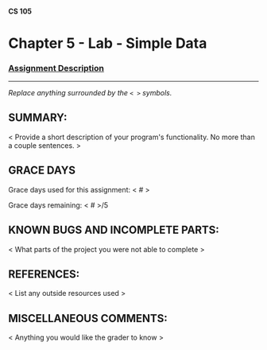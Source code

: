 #### CS 105
# Chapter 5 - Lab - Simple Data

### [Assignment Description](https://docs.google.com/document/d/1lF5-OYR_SZblVeJ2Qo3EDPSS5XRjgvYzH-mFFSlTcHU/edit?usp=sharing)

***

_Replace anything surrounded by the `< >` symbols._

## SUMMARY:
 < Provide a short description of your program's functionality. No more than a couple sentences. >

## GRACE DAYS
Grace days used for this assignment: < # >

Grace days remaining: < # >/5

## KNOWN BUGS AND INCOMPLETE PARTS:
 < What parts of the project you were not able to complete >

## REFERENCES:
 < List any outside resources used >

## MISCELLANEOUS COMMENTS:
 < Anything you would like the grader to know >
